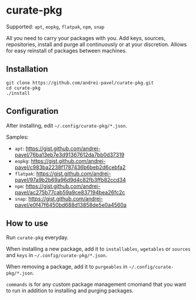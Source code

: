 # curate-pkg

Supported: `apt`, `eopkg`, `flatpak`, `npm`, `snap`

All you need to carry your packages with you. Add keys, sources, repositories, install and purge all continuously or at your discretion. Allows for easy reinstall of packages between machines.

## Installation

```
git clone https://github.com/andrei-pavel/curate-pkg.git
cd curate-pkg
./install
```

## Configuration
After installing, edit `~/.config/curate-pkg/*.json`.

Samples:
- `apt`: https://gist.github.com/andrei-pavel/76ba13eb7e3d91367612da7bb0d37319
- `eopkg`: https://gist.github.com/andrei-pavel/c983ba2238f1787436b6beb2d6cebfa2
- `flatpak`: https://gist.github.com/andrei-pavel/97a9b2b69a96d9d4c82fb3ffb82ccd34
- `npm`: https://gist.github.com/andrei-pavel/ac275b77cab59a9ce837194bea26fc2c
- `snap`: https://gist.github.com/andrei-pavel/e0f47f6450bd688d13858de5e0a4560a

## How to use
Run `curate-pkg` everyday.

When installing a new package, add it to `installables`, `wgetables` or `sources` and `keys` in `~/.config/curate-pkg/*.json`.

When removing a package, add it to `purgeables` in `~/.config/curate-pkg/*.json`.

`commands` is for any custom package management cmomand that you want to run in addition to installing and purging packages.

